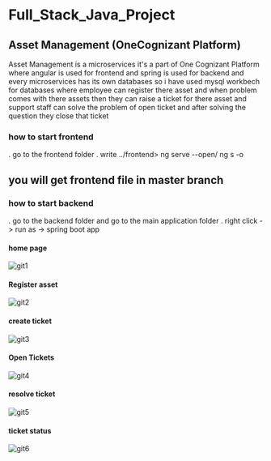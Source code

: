 # Full_Stack_Java_Project
## Asset Management (OneCognizant Platform)
Asset Management is a microservices it's a part of One Cognizant Platform where angular is used for frontend and spring is used for backend and every microservices has its own databases so i have used mysql workbech for databases where employee can register there asset and when problem comes with there assets then they can raise a ticket for there asset and support staff can solve the problem of open ticket and after solving the question they close that ticket
### how to start frontend 
. go to the frontend folder
. write ../frontend> ng serve --open/ ng s -o
## you will get frontend file in master branch
### how to start backend 
. go to the backend folder and go to the main application folder
. right click -> run as -> spring boot app
#### home page
![git1](https://github.com/Abhishek-1310/Full_Stack_Java_Project/assets/76660763/e2cfed78-1537-4634-984d-57c08104ab26)


#### Register asset
![git2](https://github.com/Abhishek-1310/Full_Stack_Java_Project/assets/76660763/a6dc8afa-c9e9-4a0e-bfed-f0a0f8a266cf)


#### create ticket
![git3](https://github.com/Abhishek-1310/Full_Stack_Java_Project/assets/76660763/69ce02b9-916d-4ecf-b71a-1aed604f6e02)


#### Open Tickets
![git4](https://github.com/Abhishek-1310/Full_Stack_Java_Project/assets/76660763/9af31dd5-882d-467d-a599-96370e94f4e4)


#### resolve ticket
![git5](https://github.com/Abhishek-1310/Full_Stack_Java_Project/assets/76660763/29655ea2-be7c-4416-bae7-8898ae8d1525)

#### ticket status
![git6](https://github.com/Abhishek-1310/Full_Stack_Java_Project/assets/76660763/fa155c7b-92f7-4e0c-a7eb-8a15c6925528)


